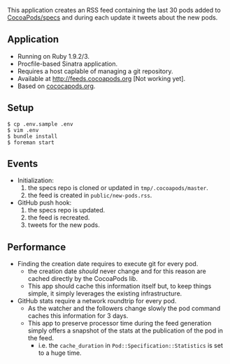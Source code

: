 This application creates an RSS feed containing the last 30 pods added to [CocoaPods/specs](https://github.com/CocoaPods/specs) and during each update it tweets about the new pods.

## Application

- Running on Ruby 1.9.2/3.
- Procfile-based Sinatra application.
- Requires a host caplable of managing a git repository.
- Available at http://feeds.cocoapods.org [Not working yet].
- Based on [cococapods.org](https://github.com/CocoaPods/CocoaPods.org).

## Setup

```shell
$ cp .env.sample .env
$ vim .env
$ bundle install
$ foreman start
```

## Events

- Initialization:
    1. the specs repo is cloned or updated in `tmp/.cocoapods/master`.
    2. the feed is created in `public/new-pods.rss`.
- GitHub push hook:
    1. the specs repo is updated.
    2. the feed is recreated.
    3. tweets for the new pods.

## Performance

- Finding the creation date requires to execute git for every pod.
    - the creation date _should_ never change and for this reason are cached directly by the CocoaPods lib.
    - This app should cache this information itself but, to keep things simple, it simply leverages the existing infrastructure.
- GitHub stats require a network roundtrip for every pod.
    - As the watcher and the followers change slowly the pod command caches this information for 3 days.
    - This app to preserve processor time during the feed generation simply offers a snapshot of the stats at the publication of the pod in the feed.
        - i.e. the `cache_duration` in `Pod::Specification::Statistics` is set to a huge time.
